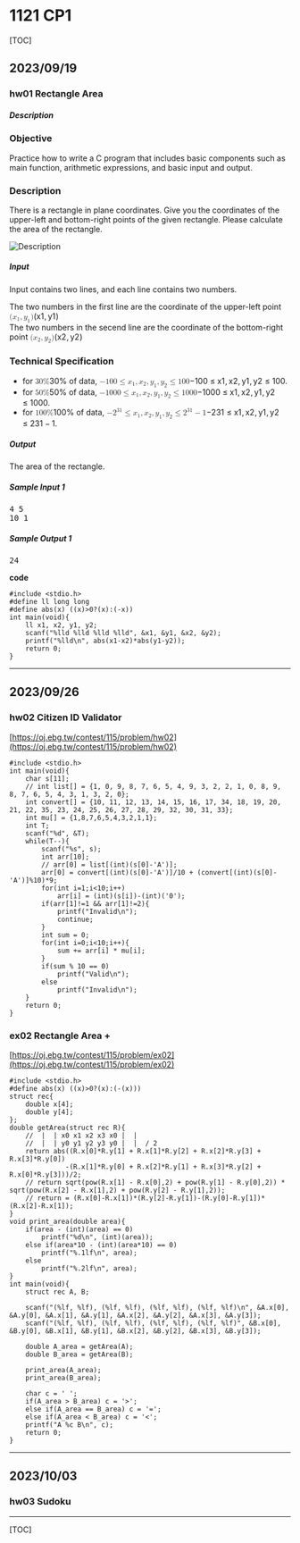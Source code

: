 # 1121 CP1

[TOC]

## 2023/09/19
### hw01 Rectangle Area
<div class="v-card v-theme--light v-card--density-default elevation-5 rounded-lg v-card--variant-elevated pa-2"><!----><!----><div class="pa-4"><h5 class="text-h5 font-weight-bold mb-2">Description</h5><div class="v-md-editor-preview pa-2" style="tab-size: 2;"><div class="vuepress-markdown-body"><h3 data-v-md-heading="objective" data-v-md-line="1">Objective</h3>
<p data-v-md-line="2">Practice how to write a C program that includes basic components such as main function, arithmetic expressions, and basic input and output.</p>
<h3 data-v-md-heading="description" data-v-md-line="4">Description</h3>
<p data-v-md-line="5">There is a rectangle in plane coordinates. Give you the coordinates of the upper-left and bottom-right points of the given rectangle. Please calculate the area of the rectangle.</p>
<p data-v-md-line="7"><img src="https://oj.ebg.tw/public/upload/aea7fe88aa.png" alt="Description"></p>
</div></div></div><div class="pa-4"><h5 class="text-h5 font-weight-bold mb-2">Input</h5><div class="v-md-editor-preview pa-2" style="tab-size: 2;"><div class="vuepress-markdown-body"><p data-v-md-line="1">Input contains two lines, and each line contains two numbers.</p>
<p data-v-md-line="3">The two numbers in the first line are the coordinate of the upper-left point <span class="katex"><span class="katex-mathml"><math xmlns="http://www.w3.org/1998/Math/MathML"><semantics><mrow><mo stretchy="false">(</mo><msub><mi>x</mi><mn>1</mn></msub><mtext>​</mtext><mo separator="true">,</mo><msub><mi>y</mi><mn>1</mn></msub><mtext>​</mtext><mo stretchy="false">)</mo></mrow><annotation encoding="application/x-tex">(x_1​,y_1​)</annotation></semantics></math></span><span class="katex-html"><span class="base"><span class="strut" style="height:1em;vertical-align:-0.25em;"></span><span class="mopen">(</span><span class="mord"><span class="mord mathnormal">x</span><span class="msupsub"><span class="vlist-t vlist-t2"><span class="vlist-r"><span class="vlist" style="height:0.3011em;"><span style="top:-2.55em;margin-left:0em;margin-right:0.05em;"><span class="pstrut" style="height:2.7em;"></span><span class="sizing reset-size6 size3 mtight"><span class="mord mtight">1</span></span></span></span><span class="vlist-s">​</span></span><span class="vlist-r"><span class="vlist" style="height:0.15em;"><span></span></span></span></span></span></span><span class="mord">​</span><span class="mpunct">,</span><span class="mspace" style="margin-right:0.1667em;"></span><span class="mord"><span class="mord mathnormal" style="margin-right:0.03588em;">y</span><span class="msupsub"><span class="vlist-t vlist-t2"><span class="vlist-r"><span class="vlist" style="height:0.3011em;"><span style="top:-2.55em;margin-left:-0.0359em;margin-right:0.05em;"><span class="pstrut" style="height:2.7em;"></span><span class="sizing reset-size6 size3 mtight"><span class="mord mtight">1</span></span></span></span><span class="vlist-s">​</span></span><span class="vlist-r"><span class="vlist" style="height:0.15em;"><span></span></span></span></span></span></span><span class="mord">​</span><span class="mclose">)</span></span></span></span><br>
The two numbers in the secend line are the coordinate of the bottom-right point <span class="katex"><span class="katex-mathml"><math xmlns="http://www.w3.org/1998/Math/MathML"><semantics><mrow><mo stretchy="false">(</mo><msub><mi>x</mi><mn>2</mn></msub><mtext>​</mtext><mo separator="true">,</mo><msub><mi>y</mi><mn>2</mn></msub><mtext>​</mtext><mo stretchy="false">)</mo></mrow><annotation encoding="application/x-tex">(x_2​,y_2​)</annotation></semantics></math></span><span class="katex-html"><span class="base"><span class="strut" style="height:1em;vertical-align:-0.25em;"></span><span class="mopen">(</span><span class="mord"><span class="mord mathnormal">x</span><span class="msupsub"><span class="vlist-t vlist-t2"><span class="vlist-r"><span class="vlist" style="height:0.3011em;"><span style="top:-2.55em;margin-left:0em;margin-right:0.05em;"><span class="pstrut" style="height:2.7em;"></span><span class="sizing reset-size6 size3 mtight"><span class="mord mtight">2</span></span></span></span><span class="vlist-s">​</span></span><span class="vlist-r"><span class="vlist" style="height:0.15em;"><span></span></span></span></span></span></span><span class="mord">​</span><span class="mpunct">,</span><span class="mspace" style="margin-right:0.1667em;"></span><span class="mord"><span class="mord mathnormal" style="margin-right:0.03588em;">y</span><span class="msupsub"><span class="vlist-t vlist-t2"><span class="vlist-r"><span class="vlist" style="height:0.3011em;"><span style="top:-2.55em;margin-left:-0.0359em;margin-right:0.05em;"><span class="pstrut" style="height:2.7em;"></span><span class="sizing reset-size6 size3 mtight"><span class="mord mtight">2</span></span></span></span><span class="vlist-s">​</span></span><span class="vlist-r"><span class="vlist" style="height:0.15em;"><span></span></span></span></span></span></span><span class="mord">​</span><span class="mclose">)</span></span></span></span></p>
<h3 data-v-md-heading="technical-specification" data-v-md-line="6">Technical Specification</h3>
<ul data-v-md-line="8">
<li>for <span class="katex"><span class="katex-mathml"><math xmlns="http://www.w3.org/1998/Math/MathML"><semantics><mrow><mn>30</mn><mi mathvariant="normal">%</mi></mrow><annotation encoding="application/x-tex">30\%</annotation></semantics></math></span><span class="katex-html"><span class="base"><span class="strut" style="height:0.8056em;vertical-align:-0.0556em;"></span><span class="mord">30%</span></span></span></span> of data, <span class="katex"><span class="katex-mathml"><math xmlns="http://www.w3.org/1998/Math/MathML"><semantics><mrow><mo>−</mo><mn>100</mn><mo>≤</mo><msub><mi>x</mi><mn>1</mn></msub><mo separator="true">,</mo><msub><mi>x</mi><mn>2</mn></msub><mo separator="true">,</mo><msub><mi>y</mi><mn>1</mn></msub><mo separator="true">,</mo><msub><mi>y</mi><mn>2</mn></msub><mo>≤</mo><mn>100</mn></mrow><annotation encoding="application/x-tex">-100 \le x_1, x_2, y_1, y_2 \le 100</annotation></semantics></math></span><span class="katex-html"><span class="base"><span class="strut" style="height:0.7804em;vertical-align:-0.136em;"></span><span class="mord">−</span><span class="mord">100</span><span class="mspace" style="margin-right:0.2778em;"></span><span class="mrel">≤</span><span class="mspace" style="margin-right:0.2778em;"></span></span><span class="base"><span class="strut" style="height:0.8304em;vertical-align:-0.1944em;"></span><span class="mord"><span class="mord mathnormal">x</span><span class="msupsub"><span class="vlist-t vlist-t2"><span class="vlist-r"><span class="vlist" style="height:0.3011em;"><span style="top:-2.55em;margin-left:0em;margin-right:0.05em;"><span class="pstrut" style="height:2.7em;"></span><span class="sizing reset-size6 size3 mtight"><span class="mord mtight">1</span></span></span></span><span class="vlist-s">​</span></span><span class="vlist-r"><span class="vlist" style="height:0.15em;"><span></span></span></span></span></span></span><span class="mpunct">,</span><span class="mspace" style="margin-right:0.1667em;"></span><span class="mord"><span class="mord mathnormal">x</span><span class="msupsub"><span class="vlist-t vlist-t2"><span class="vlist-r"><span class="vlist" style="height:0.3011em;"><span style="top:-2.55em;margin-left:0em;margin-right:0.05em;"><span class="pstrut" style="height:2.7em;"></span><span class="sizing reset-size6 size3 mtight"><span class="mord mtight">2</span></span></span></span><span class="vlist-s">​</span></span><span class="vlist-r"><span class="vlist" style="height:0.15em;"><span></span></span></span></span></span></span><span class="mpunct">,</span><span class="mspace" style="margin-right:0.1667em;"></span><span class="mord"><span class="mord mathnormal" style="margin-right:0.03588em;">y</span><span class="msupsub"><span class="vlist-t vlist-t2"><span class="vlist-r"><span class="vlist" style="height:0.3011em;"><span style="top:-2.55em;margin-left:-0.0359em;margin-right:0.05em;"><span class="pstrut" style="height:2.7em;"></span><span class="sizing reset-size6 size3 mtight"><span class="mord mtight">1</span></span></span></span><span class="vlist-s">​</span></span><span class="vlist-r"><span class="vlist" style="height:0.15em;"><span></span></span></span></span></span></span><span class="mpunct">,</span><span class="mspace" style="margin-right:0.1667em;"></span><span class="mord"><span class="mord mathnormal" style="margin-right:0.03588em;">y</span><span class="msupsub"><span class="vlist-t vlist-t2"><span class="vlist-r"><span class="vlist" style="height:0.3011em;"><span style="top:-2.55em;margin-left:-0.0359em;margin-right:0.05em;"><span class="pstrut" style="height:2.7em;"></span><span class="sizing reset-size6 size3 mtight"><span class="mord mtight">2</span></span></span></span><span class="vlist-s">​</span></span><span class="vlist-r"><span class="vlist" style="height:0.15em;"><span></span></span></span></span></span></span><span class="mspace" style="margin-right:0.2778em;"></span><span class="mrel">≤</span><span class="mspace" style="margin-right:0.2778em;"></span></span><span class="base"><span class="strut" style="height:0.6444em;"></span><span class="mord">100</span></span></span></span>.</li>
<li>for <span class="katex"><span class="katex-mathml"><math xmlns="http://www.w3.org/1998/Math/MathML"><semantics><mrow><mn>50</mn><mi mathvariant="normal">%</mi></mrow><annotation encoding="application/x-tex">50\%</annotation></semantics></math></span><span class="katex-html"><span class="base"><span class="strut" style="height:0.8056em;vertical-align:-0.0556em;"></span><span class="mord">50%</span></span></span></span> of data, <span class="katex"><span class="katex-mathml"><math xmlns="http://www.w3.org/1998/Math/MathML"><semantics><mrow><mo>−</mo><mn>1000</mn><mo>≤</mo><msub><mi>x</mi><mn>1</mn></msub><mo separator="true">,</mo><msub><mi>x</mi><mn>2</mn></msub><mo separator="true">,</mo><msub><mi>y</mi><mn>1</mn></msub><mo separator="true">,</mo><msub><mi>y</mi><mn>2</mn></msub><mo>≤</mo><mn>1000</mn></mrow><annotation encoding="application/x-tex">-1000 \le x_1, x_2, y_1, y_2 \le 1000</annotation></semantics></math></span><span class="katex-html"><span class="base"><span class="strut" style="height:0.7804em;vertical-align:-0.136em;"></span><span class="mord">−</span><span class="mord">1000</span><span class="mspace" style="margin-right:0.2778em;"></span><span class="mrel">≤</span><span class="mspace" style="margin-right:0.2778em;"></span></span><span class="base"><span class="strut" style="height:0.8304em;vertical-align:-0.1944em;"></span><span class="mord"><span class="mord mathnormal">x</span><span class="msupsub"><span class="vlist-t vlist-t2"><span class="vlist-r"><span class="vlist" style="height:0.3011em;"><span style="top:-2.55em;margin-left:0em;margin-right:0.05em;"><span class="pstrut" style="height:2.7em;"></span><span class="sizing reset-size6 size3 mtight"><span class="mord mtight">1</span></span></span></span><span class="vlist-s">​</span></span><span class="vlist-r"><span class="vlist" style="height:0.15em;"><span></span></span></span></span></span></span><span class="mpunct">,</span><span class="mspace" style="margin-right:0.1667em;"></span><span class="mord"><span class="mord mathnormal">x</span><span class="msupsub"><span class="vlist-t vlist-t2"><span class="vlist-r"><span class="vlist" style="height:0.3011em;"><span style="top:-2.55em;margin-left:0em;margin-right:0.05em;"><span class="pstrut" style="height:2.7em;"></span><span class="sizing reset-size6 size3 mtight"><span class="mord mtight">2</span></span></span></span><span class="vlist-s">​</span></span><span class="vlist-r"><span class="vlist" style="height:0.15em;"><span></span></span></span></span></span></span><span class="mpunct">,</span><span class="mspace" style="margin-right:0.1667em;"></span><span class="mord"><span class="mord mathnormal" style="margin-right:0.03588em;">y</span><span class="msupsub"><span class="vlist-t vlist-t2"><span class="vlist-r"><span class="vlist" style="height:0.3011em;"><span style="top:-2.55em;margin-left:-0.0359em;margin-right:0.05em;"><span class="pstrut" style="height:2.7em;"></span><span class="sizing reset-size6 size3 mtight"><span class="mord mtight">1</span></span></span></span><span class="vlist-s">​</span></span><span class="vlist-r"><span class="vlist" style="height:0.15em;"><span></span></span></span></span></span></span><span class="mpunct">,</span><span class="mspace" style="margin-right:0.1667em;"></span><span class="mord"><span class="mord mathnormal" style="margin-right:0.03588em;">y</span><span class="msupsub"><span class="vlist-t vlist-t2"><span class="vlist-r"><span class="vlist" style="height:0.3011em;"><span style="top:-2.55em;margin-left:-0.0359em;margin-right:0.05em;"><span class="pstrut" style="height:2.7em;"></span><span class="sizing reset-size6 size3 mtight"><span class="mord mtight">2</span></span></span></span><span class="vlist-s">​</span></span><span class="vlist-r"><span class="vlist" style="height:0.15em;"><span></span></span></span></span></span></span><span class="mspace" style="margin-right:0.2778em;"></span><span class="mrel">≤</span><span class="mspace" style="margin-right:0.2778em;"></span></span><span class="base"><span class="strut" style="height:0.6444em;"></span><span class="mord">1000</span></span></span></span>.</li>
<li>for <span class="katex"><span class="katex-mathml"><math xmlns="http://www.w3.org/1998/Math/MathML"><semantics><mrow><mn>100</mn><mi mathvariant="normal">%</mi></mrow><annotation encoding="application/x-tex">100\%</annotation></semantics></math></span><span class="katex-html"><span class="base"><span class="strut" style="height:0.8056em;vertical-align:-0.0556em;"></span><span class="mord">100%</span></span></span></span> of data, <span class="katex"><span class="katex-mathml"><math xmlns="http://www.w3.org/1998/Math/MathML"><semantics><mrow><mo>−</mo><msup><mn>2</mn><mn>31</mn></msup><mo>≤</mo><msub><mi>x</mi><mn>1</mn></msub><mo separator="true">,</mo><msub><mi>x</mi><mn>2</mn></msub><mo separator="true">,</mo><msub><mi>y</mi><mn>1</mn></msub><mo separator="true">,</mo><msub><mi>y</mi><mn>2</mn></msub><mo>≤</mo><msup><mn>2</mn><mn>31</mn></msup><mo>−</mo><mn>1</mn></mrow><annotation encoding="application/x-tex">-2^{31} \le x_1, x_2, y_1, y_2 \le 2^{31}-1</annotation></semantics></math></span><span class="katex-html"><span class="base"><span class="strut" style="height:0.9501em;vertical-align:-0.136em;"></span><span class="mord">−</span><span class="mord"><span class="mord">2</span><span class="msupsub"><span class="vlist-t"><span class="vlist-r"><span class="vlist" style="height:0.8141em;"><span style="top:-3.063em;margin-right:0.05em;"><span class="pstrut" style="height:2.7em;"></span><span class="sizing reset-size6 size3 mtight"><span class="mord mtight"><span class="mord mtight">31</span></span></span></span></span></span></span></span></span><span class="mspace" style="margin-right:0.2778em;"></span><span class="mrel">≤</span><span class="mspace" style="margin-right:0.2778em;"></span></span><span class="base"><span class="strut" style="height:0.8304em;vertical-align:-0.1944em;"></span><span class="mord"><span class="mord mathnormal">x</span><span class="msupsub"><span class="vlist-t vlist-t2"><span class="vlist-r"><span class="vlist" style="height:0.3011em;"><span style="top:-2.55em;margin-left:0em;margin-right:0.05em;"><span class="pstrut" style="height:2.7em;"></span><span class="sizing reset-size6 size3 mtight"><span class="mord mtight">1</span></span></span></span><span class="vlist-s">​</span></span><span class="vlist-r"><span class="vlist" style="height:0.15em;"><span></span></span></span></span></span></span><span class="mpunct">,</span><span class="mspace" style="margin-right:0.1667em;"></span><span class="mord"><span class="mord mathnormal">x</span><span class="msupsub"><span class="vlist-t vlist-t2"><span class="vlist-r"><span class="vlist" style="height:0.3011em;"><span style="top:-2.55em;margin-left:0em;margin-right:0.05em;"><span class="pstrut" style="height:2.7em;"></span><span class="sizing reset-size6 size3 mtight"><span class="mord mtight">2</span></span></span></span><span class="vlist-s">​</span></span><span class="vlist-r"><span class="vlist" style="height:0.15em;"><span></span></span></span></span></span></span><span class="mpunct">,</span><span class="mspace" style="margin-right:0.1667em;"></span><span class="mord"><span class="mord mathnormal" style="margin-right:0.03588em;">y</span><span class="msupsub"><span class="vlist-t vlist-t2"><span class="vlist-r"><span class="vlist" style="height:0.3011em;"><span style="top:-2.55em;margin-left:-0.0359em;margin-right:0.05em;"><span class="pstrut" style="height:2.7em;"></span><span class="sizing reset-size6 size3 mtight"><span class="mord mtight">1</span></span></span></span><span class="vlist-s">​</span></span><span class="vlist-r"><span class="vlist" style="height:0.15em;"><span></span></span></span></span></span></span><span class="mpunct">,</span><span class="mspace" style="margin-right:0.1667em;"></span><span class="mord"><span class="mord mathnormal" style="margin-right:0.03588em;">y</span><span class="msupsub"><span class="vlist-t vlist-t2"><span class="vlist-r"><span class="vlist" style="height:0.3011em;"><span style="top:-2.55em;margin-left:-0.0359em;margin-right:0.05em;"><span class="pstrut" style="height:2.7em;"></span><span class="sizing reset-size6 size3 mtight"><span class="mord mtight">2</span></span></span></span><span class="vlist-s">​</span></span><span class="vlist-r"><span class="vlist" style="height:0.15em;"><span></span></span></span></span></span></span><span class="mspace" style="margin-right:0.2778em;"></span><span class="mrel">≤</span><span class="mspace" style="margin-right:0.2778em;"></span></span><span class="base"><span class="strut" style="height:0.8974em;vertical-align:-0.0833em;"></span><span class="mord"><span class="mord">2</span><span class="msupsub"><span class="vlist-t"><span class="vlist-r"><span class="vlist" style="height:0.8141em;"><span style="top:-3.063em;margin-right:0.05em;"><span class="pstrut" style="height:2.7em;"></span><span class="sizing reset-size6 size3 mtight"><span class="mord mtight"><span class="mord mtight">31</span></span></span></span></span></span></span></span></span><span class="mspace" style="margin-right:0.2222em;"></span><span class="mbin">−</span><span class="mspace" style="margin-right:0.2222em;"></span></span><span class="base"><span class="strut" style="height:0.6444em;"></span><span class="mord">1</span></span></span></span>.</li>
</ul>
</div></div></div><div class="pa-4"><h5 class="text-h5 font-weight-bold mb-2">Output</h5><div class="v-md-editor-preview pa-2" style="tab-size: 2;"><div class="vuepress-markdown-body"><p data-v-md-line="1">The area of the rectangle.</p>
</div></div></div><div class="v-row pa-4"><div class="v-col-sm-6 v-col-12 d-flex flex-column"><h5 class="text-h5 font-weight-bold mb-2">Sample Input 1</h5><div class="position-relative flex-grow-1"><pre class="v-code pa-2 overflow-auto h-100">4 5
10 1</pre></div></div><div class="v-col-sm-6 v-col-12 d-flex flex-column"><h5 class="text-h5 font-weight-bold mb-2">Sample Output 1</h5><div class="position-relative flex-grow-1"><pre class="v-code pa-2 overflow-auto h-100">24</pre></div></div></div><!----><!----><!----><span class="v-card__underlay"></span></div>

**code**
```c=
#include <stdio.h>
#define ll long long
#define abs(x) ((x)>0?(x):(-x))
int main(void){
    ll x1, x2, y1, y2;
    scanf("%lld %lld %lld %lld", &x1, &y1, &x2, &y2);
    printf("%lld\n", abs(x1-x2)*abs(y1-y2));
    return 0;
}
```

---

## 2023/09/26
### hw02 Citizen ID Validator
[https://oj.ebg.tw/contest/115/problem/hw02](https://oj.ebg.tw/contest/115/problem/hw02)
```c=
#include <stdio.h>
int main(void){
    char s[11];
    // int list[] = {1, 0, 9, 8, 7, 6, 5, 4, 9, 3, 2, 2, 1, 0, 8, 9, 8, 7, 6, 5, 4, 3, 1, 3, 2, 0};
    int convert[] = {10, 11, 12, 13, 14, 15, 16, 17, 34, 18, 19, 20, 21, 22, 35, 23, 24, 25, 26, 27, 28, 29, 32, 30, 31, 33};
    int mu[] = {1,8,7,6,5,4,3,2,1,1};
    int T;
    scanf("%d", &T);
    while(T--){
        scanf("%s", s);
        int arr[10];
        // arr[0] = list[(int)(s[0]-'A')];
        arr[0] = convert[(int)(s[0]-'A')]/10 + (convert[(int)(s[0]-'A')]%10)*9;
        for(int i=1;i<10;i++)
            arr[i] = (int)(s[i])-(int)('0');
        if(arr[1]!=1 && arr[1]!=2){
            printf("Invalid\n");
            continue;
        }
        int sum = 0;
        for(int i=0;i<10;i++){
            sum += arr[i] * mu[i];
        }
        if(sum % 10 == 0)
            printf("Valid\n");
        else
            printf("Invalid\n");
    }
    return 0;
}
```
### ex02 Rectangle Area +
[https://oj.ebg.tw/contest/115/problem/ex02](https://oj.ebg.tw/contest/115/problem/ex02)
```c=
#include <stdio.h>
#define abs(x) ((x)>0?(x):(-(x)))
struct rec{
    double x[4];
    double y[4];
};
double getArea(struct rec R){
    //  |  | x0 x1 x2 x3 x0 |  |
    //  |  | y0 y1 y2 y3 y0 |  |  / 2
    return abs((R.x[0]*R.y[1] + R.x[1]*R.y[2] + R.x[2]*R.y[3] + R.x[3]*R.y[0])
              -(R.x[1]*R.y[0] + R.x[2]*R.y[1] + R.x[3]*R.y[2] + R.x[0]*R.y[3]))/2;
    // return sqrt(pow(R.x[1] - R.x[0],2) + pow(R.y[1] - R.y[0],2)) * sqrt(pow(R.x[2] - R.x[1],2) + pow(R.y[2] - R.y[1],2));
    // return = (R.x[0]-R.x[1])*(R.y[2]-R.y[1])-(R.y[0]-R.y[1])*(R.x[2]-R.x[1]);
}
void print_area(double area){
    if(area - (int)(area) == 0)
        printf("%d\n", (int)(area));
    else if(area*10 - (int)(area*10) == 0)
        printf("%.1lf\n", area);
    else
        printf("%.2lf\n", area);
}
int main(void){
    struct rec A, B;

    scanf("(%lf, %lf), (%lf, %lf), (%lf, %lf), (%lf, %lf)\n", &A.x[0], &A.y[0], &A.x[1], &A.y[1], &A.x[2], &A.y[2], &A.x[3], &A.y[3]);
    scanf("(%lf, %lf), (%lf, %lf), (%lf, %lf), (%lf, %lf)", &B.x[0], &B.y[0], &B.x[1], &B.y[1], &B.x[2], &B.y[2], &B.x[3], &B.y[3]);

    double A_area = getArea(A);
    double B_area = getArea(B);

    print_area(A_area);
    print_area(B_area);

    char c = ' ';
    if(A_area > B_area) c = '>';
    else if(A_area == B_area) c = '=';
    else if(A_area < B_area) c = '<';
    printf("A %c B\n", c);
    return 0;
}
```

---

## 2023/10/03
### hw03 Sudoku

---

[TOC]
